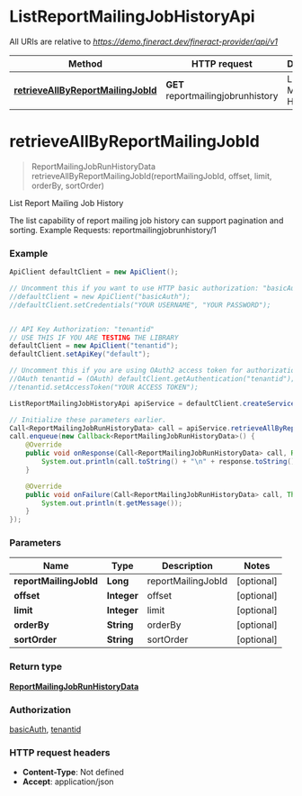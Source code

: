 # ListReportMailingJobHistoryApi

All URIs are relative to *https://demo.fineract.dev/fineract-provider/api/v1*

Method | HTTP request | Description
------------- | ------------- | -------------
[**retrieveAllByReportMailingJobId**](ListReportMailingJobHistoryApi.md#retrieveAllByReportMailingJobId) | **GET** reportmailingjobrunhistory | List Report Mailing Job History

<a name="retrieveAllByReportMailingJobId"></a>
# **retrieveAllByReportMailingJobId**
> ReportMailingJobRunHistoryData retrieveAllByReportMailingJobId(reportMailingJobId, offset, limit, orderBy, sortOrder)

List Report Mailing Job History

The list capability of report mailing job history can support pagination and sorting.  Example Requests:  reportmailingjobrunhistory/1

### Example
```java
ApiClient defaultClient = new ApiClient();

// Uncomment this if you want to use HTTP basic authorization: "basicAuth"
//defaultClient = new ApiClient("basicAuth");
//defaultClient.setCredentials("YOUR USERNAME", "YOUR PASSWORD");


// API Key Authorization: "tenantid"
// USE THIS IF YOU ARE TESTING THE LIBRARY
defaultClient = new ApiClient("tenantid");
defaultClient.setApiKey("default");

// Uncomment this if you are using OAuth2 access token for authorization: "tenantid"
//OAuth tenantid = (OAuth) defaultClient.getAuthentication("tenantid");
//tenantid.setAccessToken("YOUR ACCESS TOKEN");

ListReportMailingJobHistoryApi apiService = defaultClient.createService(ListReportMailingJobHistoryApi.class);

// Initialize these parameters earlier.
Call<ReportMailingJobRunHistoryData> call = apiService.retrieveAllByReportMailingJobId(reportMailingJobId, offset, limit, orderBy, sortOrder);
call.enqueue(new Callback<ReportMailingJobRunHistoryData>() {
    @Override
    public void onResponse(Call<ReportMailingJobRunHistoryData> call, Response<ReportMailingJobRunHistoryData> response) {
        System.out.println(call.toString() + "\n" + response.toString());
    }

    @Override
    public void onFailure(Call<ReportMailingJobRunHistoryData> call, Throwable t) {
        System.out.println(t.getMessage());
    }
});

```

### Parameters

Name | Type | Description  | Notes
------------- | ------------- | ------------- | -------------
 **reportMailingJobId** | **Long**| reportMailingJobId | [optional]
 **offset** | **Integer**| offset | [optional]
 **limit** | **Integer**| limit | [optional]
 **orderBy** | **String**| orderBy | [optional]
 **sortOrder** | **String**| sortOrder | [optional]

### Return type

[**ReportMailingJobRunHistoryData**](ReportMailingJobRunHistoryData.md)

### Authorization

[basicAuth](../README.md#basicAuth), [tenantid](../README.md#tenantid)

### HTTP request headers

 - **Content-Type**: Not defined
 - **Accept**: application/json

